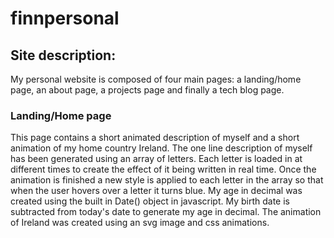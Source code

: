 ﻿# finnpersonal

## Site description:

My personal website is composed of four main pages: a landing/home page, an about page, a projects page and finally a tech blog page.

### Landing/Home page
This page contains a short animated description of myself and a short animation of my home country Ireland. The one line description of myself has been generated using an array of letters. Each letter is loaded in at different times to create the effect of it being written in real time. Once the animation is finished a new style is applied to each letter in the array so that when the user hovers over a letter it turns blue. My age in decimal was created using the built in Date() object in javascript. My birth date is subtracted from today's date to generate my age in decimal. The animation of Ireland was created using an svg image and css animations. 
